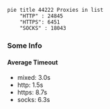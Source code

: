 
```mermaid
pie title 44222 Proxies in list
    "HTTP" : 24845
    "HTTPS": 6451
    "SOCKS" : 18043
```

### Some Info
#### Average Timeout

- mixed: 3.0s
- http: 1.5s
- https: 8.7s
- socks: 6.3s